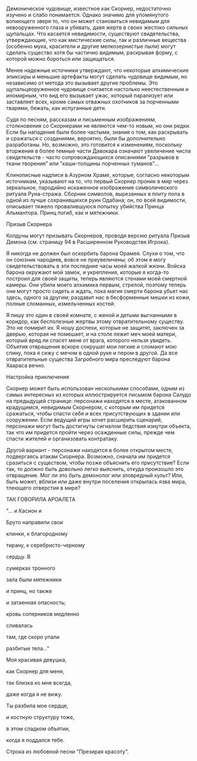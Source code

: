 Демоническое чудовище, известное как Скорнер, недостаточно изучено и слабо понимается. Однако значимо для упомянутого вопиющего зверя то, что он может становиться невидимым для невооруженного глаза и убивать, давя жертв в своих жестоко сильных щупальцах. Что касается невидимости, существуют свидетельства, утверждающие, что как мистические силы, так и различные вещества (особенно мука, красители и другие мелкозернистые пыли) могут сделать существо хотя бы частично видимым, раскрывая форму, с которой можно бороться или защищаться.

Менее надежные источники утверждают, что некоторые алхимические эликсиры и меньшие артефакты могут сделать чудовище видимым, но независимо от метода это вызывает другие проблемы. Это щупальцеоруженное чудовище считается настолько неестественным и иномирным, что вид его вызывает ужас, который парализует или заставляет всех, кроме самых отважных охотников за порченными тварями, бежать, как испуганные дети.

Судя по песням, рассказам и письменным изображениям, столкновения со Скорнерами не являются чем-то новым, но они редки. Если бы нападения были более частыми, знания о том, как раскрывать и сражаться с созданиями, вероятно, были бы дополнительно разработаны. Но, возможно, это готовится к изменениям, поскольку вторжения в более темные части Давокара означают увеличение числа свидетельств - часто сопровождающихся описаниями "разрывов в ткани творения" или "каши-толщины порченных туманов"...

Клинописные надписи в Азурном Храме, которые, согласно некоторым источникам, указывают на то, что первый Скорнер проник в мир через зеркальное, пародийно искаженное изображение символического ритуала Руна-стража. Сборник символов, вырезанных в плиту пола в одной из лучше сохранившихся руин Одабана; он, по всей видимости, описывает тяжело провалившуюся попытку убийства Принца Альмантора. Принц погиб, как и мятежники.

Призыв Скорнера

Колдуны могут призывать Скорнеров, проводя версию ритуала Призыв Демона (см. страницу 94 в Расширенном Руководстве Игрока).

Я никогда не должен был оскорбить барона Орамея. Слухи о том, что он союзник чародеев, вовсе не преувеличены; об этом я могу свидетельствовать в эти последние часы моей жалкой жизни. Войска барона окружают мой замок, и укрепления, которые я когда-то построил для своей защиты, теперь являются стенами моей смертной камеры. Они убили моего алхимика первым, стрелой, поэтому теперь они могут просто сидеть и ждать, пока магия смерти барона убьет нас здесь, одного за другим; раздавит нас в бесформенные мешки из кожи, полные сломанных, измельченных костей.

Я пишу это один в своей комнате, с женой и детьми выгнанными в коридор, как бесполезные жертвы этому отвратительному существу. Это не помирит их. Я ношу доспехи, которые не защитят, заключен за дверью, которая не помешает, и на столе лежит меч моей матери, который вряд ли спасет меня от врага, которого нельзя увидеть. Объятия отвращения вскоре сокрушат мои легкие и сломают мою спину, пока я сижу с мечом в одной руке и пером в другой. Да все отвратительные существа Загробного мира преследуют барона Хаараса вечно.

Настройка приключения

Скорнер может быть использован несколькими способами, одним из самых интересных из которых иллюстрируется письмом барона Салудо на предыдущей странице: персонажи находятся в месте, атакованном крадущимся, невидимым Скорнером, с которым им придется сражаться, чтобы спасти себя и всех присутствующих в здании или сооружении. Если ведущий игры хочет расширить сценарий, персонажи могут быть достигнуты сигналом бедствия изнутри объекта, так что им придется пройти через осажденные силы, прежде чем спасти жителей и организовать контратаку.

Другой вариант - персонажи находятся в более открытом месте, подвергаясь атакам Скорнера. Возможно, сначала им придется сразиться с существом, чтобы позже объяснить его присутствие? Если так, то должно быть довольно легко выяснить, откуда произошло это отвращение. Мог ли это быть демонолог или зловредный культ? Или, быть может, вблизи или даже внутри поселения открылась язва мира, тлеющего отверстия в мире?

ТАК ГОВОРИЛА АРОАЛЕТА

"… и Касион и

Бруто направили свои

клинки, к благородному

тирану, к серебристо-черному

сердцу. В

сумерках тронного

зала были мятежники

и принц, но также

и затаенная опасность;

кровь соперников медленно

сливалась

там, где скоро упали

разбитые тела..."

Моя красивая девушка,

как Скорнер для меня,

так близка ко мне всегда,

даже когда я не вижу.

Ты разбила мое сердце,

и костную структуру тоже,

в этом сладком объятии,

когда я поддался тебе.

Строка из любовной песни "Презирая красоту".